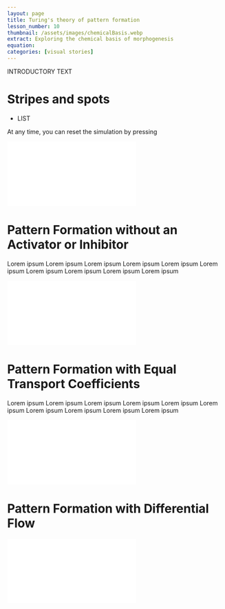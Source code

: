 ```yaml
---
layout: page
title: Turing's theory of pattern formation
lesson_number: 10
thumbnail: /assets/images/chemicalBasis.webp
extract: Exploring the chemical basis of morphogenesis
equation:
categories: [visual stories]
---
```

INTRODUCTORY TEXT

# Stripes and spots

* LIST

 At any time, you can reset the simulation by pressing <vpde-reset iframe="simA"></vpde-reset>

<p style="text-align:center;margin-bottom:0;"><vpde-slider
    iframe="simGM"
    name="D"
    label="Ratio of inhibitor to activator diffusion"
    label-position="left"
    min-label="Small"
    max-label="Large"
    min="40"
    max="100"
    value="100"
    step="5"
></vpde-slider></p>

<p style="text-align:center;margin-bottom:0;"><vpde-slider
    iframe="simGM"
    name="K"
    label="Activator Saturation"
    label-position="below"
    min-label="Normal"
    max-label="Improved"
    min="0"
    max="0.005"
    value="0"
></vpde-slider></p>

<iframe id="simGM" class="sim" style="margin-left:auto;margin-right:auto" src="/sim/?preset=GiererMeinhardtStripeiframe&story&nomathjax" frameborder="0" loading="lazy"></iframe>


# Pattern Formation without an Activator or Inhibitor
Lorem ipsum
Lorem ipsum
Lorem ipsum
Lorem ipsum
Lorem ipsum
Lorem ipsum
Lorem ipsum
Lorem ipsum
Lorem ipsum
Lorem ipsum


<p style="text-align:center;margin-bottom:0;"><vpde-slider
    iframe="simLC"
    name="r"
    label="Self-activation"
    label-position="left"
    min-label="Small"
    max-label="Moderate"
    min="0.1"
    max="1"
    value="1"
></vpde-slider></p>

<iframe id="simLC" class="sim" style="margin-left:auto;margin-right:auto" src="/sim/?preset=PatterningViaLimitCycles&story&nomathjax" frameborder="0" loading="lazy"></iframe>



# Pattern Formation with Equal Transport Coefficients
Lorem ipsum
Lorem ipsum
Lorem ipsum
Lorem ipsum
Lorem ipsum
Lorem ipsum
Lorem ipsum
Lorem ipsum
Lorem ipsum
Lorem ipsum


<iframe id="simED" class="sim" style="margin-left:auto;margin-right:auto" src="/sim/?preset=cyclicCompetitionWave&story&nomathjax" frameborder="0" loading="lazy"></iframe>


# Pattern Formation with Differential Flow

<p style="text-align:center;margin-bottom:0;"><vpde-slider
    iframe="simGSA"
    name="D"
    label="Ratio of inhibitor to activator diffusion"
    label-position="left"
    min-label="Small"
    max-label="Large"
    min="1"
    max="4"
    value="2"
    step="0.4"
></vpde-slider></p>

<p style="text-align:center;margin-bottom:0;"><vpde-slider
    iframe="simGSA"
    name="V"
    label="Activator Flow Velocity"
    label-position="below"
    min-label="Normal"
    max-label="Improved"
    min="0"
    max="0.3"
    value="0"
    step="0.05"
></vpde-slider></p>

<iframe id="simGSA" class="sim" style="margin-left:auto;margin-right:auto" src="/sim/?preset=GrayScottiframeAdvection&story&nomathjax" frameborder="0" loading="lazy"></iframe>


